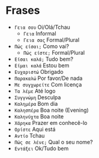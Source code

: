 # Frases

-   `Γεια σου` Oi/Olá/Tchau
    -   `Γεια` Informal
    -   `Γεια σας` Formal/Plural
-   `Πώς είσαι;` Como vai?
    -   `Πώς είστε;` Formal/Plural
-   `Είσαι καλά;` Tudo bem?
-   `Είμαι καλά` Estou bem
-   `Ευχαριστώ` Obrigado
-   `Παρακαλώ` Por favor/De nada
-   `Με συγχωρείτε` Com licença
-   `Τα λέμε` Até logo
-   `Συγγνώμη` Desculpa
-   `Καλημέρα` Bom dia
-   `Καλησπέρα` Boa noite (Evening)
-   `Καληνύχτα` Boa noite
-   `Χάρηκα` Prazer em conhecê-lo
-   `Ορίστε` Aqui está
-   `Αντίο` Tchau
-   `Πώς σε λένε;` Qual o seu nome?
-   `Εντάξει` Ok/Tudo bem

